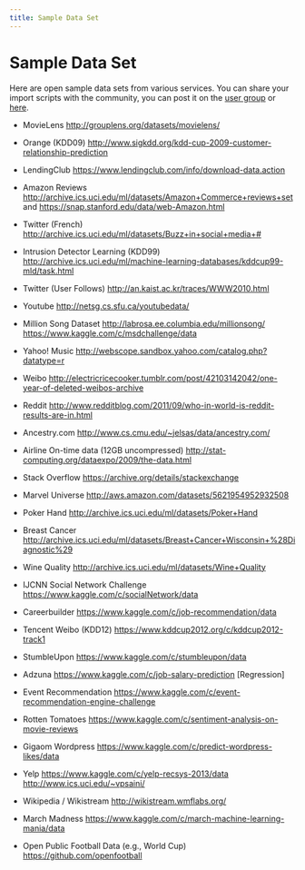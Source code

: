 ```yaml
---
title: Sample Data Set
---
```


# Sample Data Set

Here are open sample data sets from various services. You can share your import
scripts with the community, you can post it on the [user
group](https://groups.google.com/forum/#!forum/predictionio-user) or
[here](../community/projects.html).

- MovieLens
http://grouplens.org/datasets/movielens/

- Orange (KDD09)
http://www.sigkdd.org/kdd-cup-2009-customer-relationship-prediction

- LendingClub
https://www.lendingclub.com/info/download-data.action

- Amazon Reviews
http://archive.ics.uci.edu/ml/datasets/Amazon+Commerce+reviews+set and
https://snap.stanford.edu/data/web-Amazon.html

- Twitter (French)
http://archive.ics.uci.edu/ml/datasets/Buzz+in+social+media+#

- Intrusion Detector Learning (KDD99)
http://archive.ics.uci.edu/ml/machine-learning-databases/kddcup99-mld/task.html

- Twitter (User Follows)
http://an.kaist.ac.kr/traces/WWW2010.html

- Youtube
http://netsg.cs.sfu.ca/youtubedata/

- Million Song Dataset
http://labrosa.ee.columbia.edu/millionsong/
https://www.kaggle.com/c/msdchallenge/data

- Yahoo! Music
http://webscope.sandbox.yahoo.com/catalog.php?datatype=r

- Weibo
http://electricricecooker.tumblr.com/post/42103142042/one-year-of-deleted-weibos-archive

- Reddit
http://www.redditblog.com/2011/09/who-in-world-is-reddit-results-are-in.html

- Ancestry.com
http://www.cs.cmu.edu/~jelsas/data/ancestry.com/

- Airline On-time data (12GB uncompressed)
http://stat-computing.org/dataexpo/2009/the-data.html

- Stack Overflow
https://archive.org/details/stackexchange

- Marvel Universe
http://aws.amazon.com/datasets/5621954952932508

- Poker Hand
http://archive.ics.uci.edu/ml/datasets/Poker+Hand

- Breast Cancer
http://archive.ics.uci.edu/ml/datasets/Breast+Cancer+Wisconsin+%28Diagnostic%29

- Wine Quality
http://archive.ics.uci.edu/ml/datasets/Wine+Quality

- IJCNN Social Network Challenge
https://www.kaggle.com/c/socialNetwork/data

- Careerbuilder
https://www.kaggle.com/c/job-recommendation/data

- Tencent Weibo (KDD12)
https://www.kddcup2012.org/c/kddcup2012-track1

- StumbleUpon
https://www.kaggle.com/c/stumbleupon/data

- Adzuna
https://www.kaggle.com/c/job-salary-prediction [Regression]

- Event Recommendation
https://www.kaggle.com/c/event-recommendation-engine-challenge

- Rotten Tomatoes
https://www.kaggle.com/c/sentiment-analysis-on-movie-reviews

- Gigaom Wordpress
https://www.kaggle.com/c/predict-wordpress-likes/data

- Yelp
https://www.kaggle.com/c/yelp-recsys-2013/data
http://www.ics.uci.edu/~vpsaini/

- Wikipedia / Wikistream
http://wikistream.wmflabs.org/

- March Madness
https://www.kaggle.com/c/march-machine-learning-mania/data

- Open Public Football Data (e.g., World Cup)
https://github.com/openfootball
